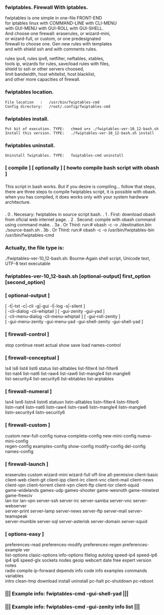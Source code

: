  
###  fwiptables. Firewall With iptables.    
  
   fwiptables is one simple in one-file FRONT-END                       
   for iptables linux with COMMAND-LINE with CLI-MENU                   
   with GUI-MENU with GUI-ROLL with GUI-SHELL.                          
   And choose one firewall: eraserules, or wizard-mini,                 
   or wizard-full, or custom, or one predesignated                      
   firewall to choose one. Gen new rules with templates                 
   and with shield ssh and with comments rules.                         
  
   rules ipv4, rules ipv6, netfilter, neftables, xtables,               
   tools ip, wizards for rules, save/load rules with files,             
   shield to ssh or other servers choosed,                              
   limit bandwidth, host whitelist, host blacklist,                     
   and other more capacities of firewall.                               
  
###   fwiptables location.                                               
  
    File location   :   /usr/bin/fwiptables-cmd  
    Config directory:   /root/.config/fwiptables-cmd                   
  
###  fwiptables install.                                   
  
    Put bit of execution. TYPE:   chmod u+x ./fwiptables-ver-10_12-bash.sh   
    Install this version. TYPE:   ./fwiptables-ver-10_12-bash.sh install     
  
###  fwiptables uninstall.                                 
  
    Uninstall fwiptables. TYPE:   fwiptables-cmd uninstall   
  
###  [ compile ] [  optionally ] [ howto compile bash script with obash ] 
### 
   This script in bash works. But if you desire is compiling... follow that steps,
   there are three steps to compile fwiptables script, it is possible with obash.
   when you has compiled, it does works only with your system hardware architecture.
### 
   . 0 .  Necesary: fwiptables in source script bash.
   . 1 .     First: download obash from oficial web internet page.
   . 2 .    Second: compile with obash command using command make.
   . 3a . Or Third: run:# obash -c -o ./destination.bin ./source-bash.sh
   . 3b . Or Third: run:# obash -c -o /usr/bin/fwiptables-bin /usr/bin/fwiptables-cmd
  
###  Actually, the file type is:
./fwiptables-ver-10_12-bash.sh: Bourne-Again shell script, Unicode text, UTF-8 text executable
### 
### 
###  fwiptables-ver-10_12-bash.sh [optional-output] first_option [second_option]                  
### 
###   [ optional-output ]                                                            
   [ -t|-txt -c|-cli -g|-gui -l|-log -s|-silent ]                                       
   [ -cli-dialog -cli-whiptail ] [ -gui-zenity -gui-yad ]                               
   [ -cli-menu-dialog -cli-menu-whiptail ] [ -gui-roll-zenity ]                         
   [ -gui-menu-zenity -gui-menu-yad -gui-shell-zenity -gui-shell-yad ]                  
### 
###   [ firewall-control ]                                                           
   stop continue reset actual show save load names-control                              
###   [ firewall-conceptual ]                                                        
   ls4 ls6 list4 list6 status list-alltables list-filter4 list-filter6                  
   list-nat4 list-nat6 list-raw4 list-raw6 list-mangle4 list-mangle6                    
   list-security4 list-security6 list-ebtables list-arptables                           
###   [ firewall-numeral ]                                                           
   lsn4 lsn6 listn4 listn6 statusn listn-alltables listn-filter4 listn-filter6          
   listn-nat4 listn-nat6 listn-raw4 listn-raw6 listn-mangle4 listn-mangle6              
   listn-security4 listn-security6                                                      
###   [ firewall-custom ]                                                           
   custom new-full-config nueva-completa-config new-mini-config nueva-mini-config       
   regen-config examples-config show-config modify-config del-config names-config       
###   [ firewall-launch ]                                                           
   eraserules custom wizard-mini wizard-full off-line all-permisive client-basic        
   client-web client-git client-ipp client-irc client-vnc client-mail client-news       
   client-vpn client-torrent client-vpn client-ftp client-tor client-squid              
   game-widelands games-udp games-shooter game-wesnoth game-minetest game-freeciv       
   lan-tor lan-vpn server-ssh server-irc server-samba server-vnc server-webserver       
   server-print server-lamp server-news server-ftp server-mail server-teamspeak         
   server-mumble server-sql server-asterisk server-domain server-squid                  
###   [ options-easy ]                                                              
   preferences-read preferences-modify preferences-regen preferences-example ver        
   list-options clasic-options info-options filelog autolog speed-ip4 speed-ip6         
   ip4 ip6 speed-glx sockets nodes geoip webcert date free expert version notes         
   radio compile ip-forward depends info code info examples commands variables          
   intro clean-tmp download install uninstall pc-halt pc-shutdown pc-reboot             
###             ||| Example info: fwiptables-cmd -gui-shell-yad |||                
###             ||| Example info: fwiptables-cmd -gui-zenity info list |||         
